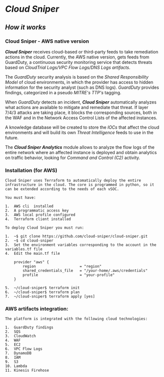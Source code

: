 # *Cloud Sniper*
## *How it works*

### Cloud Sniper - AWS native version

***Cloud Sniper*** receives cloud-based or third-party feeds to take remediation actions in the cloud. Currently, the AWS native version, gets feeds from GuardDuty, a continuous security monitoring service that detects threats based on *CloudTrial Logs/VPC Flow Logs/DNS Logs artifacts*.

The *GuardDuty* security analysis is based on the *Shared Responsibility Model* of cloud environments, in which the provider has access to hidden information for the security analyst (such as DNS logs). *GuardDuty* provides findings, categorized in a pseudo *MITRE's TTP's* tagging.

When *GuardDuty* detects an incident, ***Cloud Sniper*** automatically analyzes what actions are available to mitigate and remediate that threat. If layer 7/4/3 attacks are taking place, it blocks the corresponding sources, both in the WAF and in the Network Access Control Lists of the affected instances.

A knowledge database will be created to store the *IOCs* that affect the cloud environments and will build its own *Threat Intelligence* feeds to use in the future.

The ***Cloud Sniper Analytics*** module allows to analyze the flow logs of the entire network where an affected instance is deployed and obtain analytics on traffic behavior, looking for *Command and Control (C2)* activity.

### Installation (for AWS)

    Cloud Sniper uses Terraform to automatically deploy the entire infrastructure in the cloud. The core is programmed in python, so it can be extended according to the needs of each vSOC.
    
    You must have:

    1.  AWS cli  installed
    2.  A programmatic access key
    3.  AWS local profile configured
    4.  Terraform client installed

    To deploy Cloud Sniper you must run:

    1.  ~$ git clone https://github.com/cloud-sniper/cloud-sniper.git
    2.  ~$ cd cloud-sniper
    3.  Set the environment variables corresponding to the account in the variables.tf file
    4.  Edit the main.tf file

        provider "aws" {
            region                    = "region"
            shared_credentials_file   = "/your-home/.aws/credentials"
            profile                   = "your-profile"
        }

    5.  ~/cloud-sniper$ terraform init
    6.  ~/cloud-sniper$ terraform plan
    7.  ~/cloud-sniper$ terraform apply [yes]


### AWS artifacts integration:

    The platform is integrated with the following cloud technologies:

    1.  GuardDuty findings
    2.  SQS
    3.  CloudWatch
    4.  WAF
    5.  EC2 
    6.  VPC Flow Logs
    7.  DynamoDB
    8.  IAM
    9.  S3
    10. Lambda
    11. Kinesis Firehose
